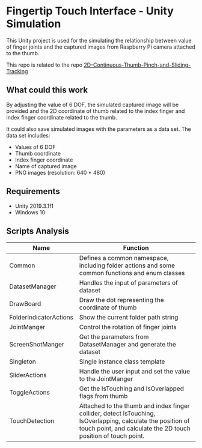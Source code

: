 # Fingertip Touch Interface - Unity Simulation

This Unity project is used for the simulating the relationship between value of finger joints and the captured images from Raspberry Pi camera attached to the thumb.

This repo is related to the repo [
2D-Continuous-Thumb-Pinch-and-Sliding-Tracking ](https://github.com/BerwinZ/2D-Continuous-Thumb-Pinch-and-Sliding-Tracking)

## What could this work

By adjusting the value of 6 DOF, the simulated captured image will be provided and the 2D coordinate of thumb related to the index finger and index finger coordinate related to the thumb.

It could also save simulated images with the parameters as a data set. The data set includes:

* Values of 6 DOF
* Thumb coordinate
* Index finger coordinate
* Name of captured image
* PNG images (resolution: 640 * 480)

## Requirements

* Unity 2019.3.1f1
* Windows 10

## Scripts Analysis

| Name | Function |
| --- | --- |
| Common | Defines a common namespace, including folder actions and some common functions and enum classes |
| DatasetManager | Handles the input of parameters of dataset |
| DrawBoard | Draw the dot representing the coordinate of thumb |
| FolderIndicatorActions | Show the current folder path string |
| JointManger | Control the rotation of finger joints |
| ScreenShotManger | Get the parameters from DatasetManager and generate the dataset |
| Singleton | Single instance class template |
| SliderActions | Handle the user input and set the value to the JointManger |
| ToggleActions | Get the IsTouching and IsOverlapped flags from thumb |
| TouchDetection | Attached to the thumb and index finger collider, detect IsTouching, IsOverlapping, calculate the position of touch point, and calculate the 2D touch position of touch point. |
